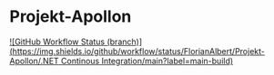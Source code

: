 # Projekt-Apollon
[![GitHub Workflow Status (branch)](https://img.shields.io/github/workflow/status/FlorianAlbert/Projekt-Apollon/.NET Continous Integration/main?label=main-build)](https://github.com/FlorianAlbert/Projekt-Apollon/actions/workflows/dotnet.yml)
